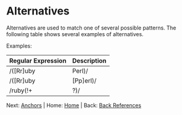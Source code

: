 # Alternatives

Alternatives are used to match one of several possible patterns. The following table shows several examples of alternatives.

Examples:

| Regular Expression | Description |
| ------------------ | ----------- |
| /([Rr]uby|Perl)/   | Matches `Ruby` or `ruby` or `Perl` or `perl` |
| /([Rr]uby|[Pp]erl)/ | Matches `Ruby` or `ruby` or `Perl` or `perl` |
| /ruby(!+|\?)/     | Matches `ruby!`, `ruby!!`, `ruby!!!`, or `ruby?` |

Next: [Anchors](./Anchors.md) | Home: [Home](../../README.md) | Back: [Back References](./BackReferences.md)